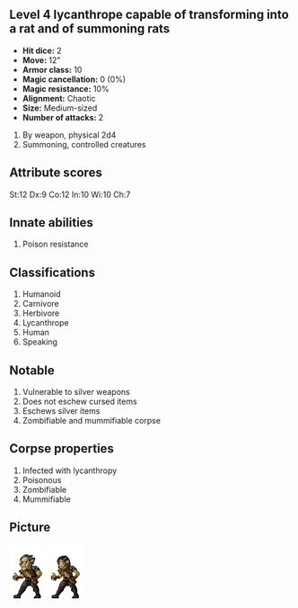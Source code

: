 ## Level 4 lycanthrope capable of transforming into a rat and of summoning rats

- **Hit dice:** 2
- **Move:** 12"
- **Armor class:** 10
- **Magic cancellation:** 0 (0%)
- **Magic resistance:** 10%
- **Alignment:** Chaotic
- **Size:** Medium-sized
- **Number of attacks:** 2
1. By weapon, physical 2d4
2. Summoning, controlled creatures

## Attribute scores

St:12 Dx:9 Co:12 In:10 Wi:10 Ch:7

## Innate abilities

1. Poison resistance

## Classifications

1. Humanoid
2. Carnivore
3. Herbivore
4. Lycanthrope
5. Human
6. Speaking

## Notable

1. Vulnerable to silver weapons
2. Does not eschew cursed items
3. Eschews silver items
4. Zombifiable and mummifiable corpse

## Corpse properties

1. Infected with lycanthropy
2. Poisonous
3. Zombifiable
4. Mummifiable

## Picture

![Wererat - Human form](https://github.com/hyvanmielenpelit/GnollHackTileSet/blob/main/Monsters/human-wererat/human-wererat.png) ![Wererat - Human form](https://github.com/hyvanmielenpelit/GnollHackTileSet/blob/main/Monsters/human-wererat/human-wererat_female.png)
